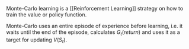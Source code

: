 Monte-Carlo learning is a [[Reinforcement Learning]] strategy on how to train the value or policy function.

Monte-Carlo uses an entire episode of experience before learning, i.e. it waits until the end of the episode, calculates $G_t(return)$ and uses it as a target for updating $V(S_t)$.
